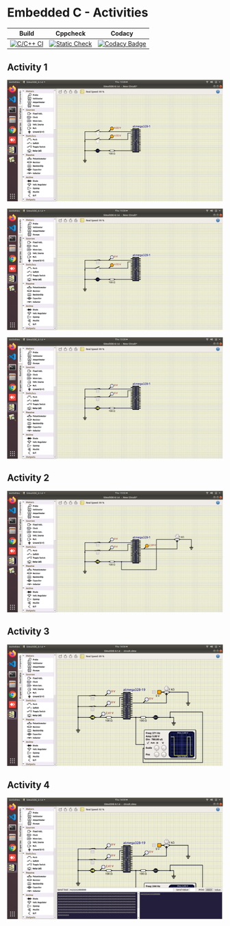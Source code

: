 # Embedded C - Activities

|Build|Cppcheck|Codacy|
|:--:|:--:|:--:|
|[![C/C++ CI](https://github.com/shivani-11318/Emb-C-Activity1/actions/workflows/Compile.yml/badge.svg)](https://github.com/shivani-11318/Emb-C-Activity1/actions/workflows/c-build.yml)| [![Static Check](https://github.com/shivani-11318/Emb-C-Activity1/actions/workflows/CodeQuality.yml/badge.svg)](https://github.com/shivani-11318/Emb-C-Activity1/actions/workflows/cppcheck.yml)|[![Codacy Badge](https://app.codacy.com/project/badge/Grade/643b7ca2b2dc4daba1e700c216bb87d9)](https://app.codacy.com/gh//Emb-C/dashboard)|

## Activity 1

![](simulation/BothOFF.png)

![](simulation/OneOFF-OneON.png)

![](simulation/BothON.png)

## Activity 2

![](simulation/ADC.png)

## Activity 3

![](simulation/PWM.png)

## Activity 4

![](simulation/UART.png)






